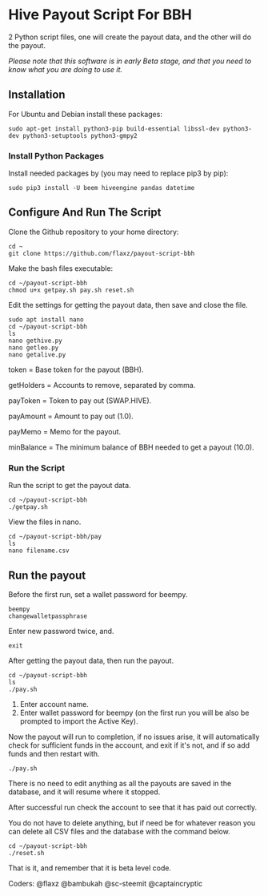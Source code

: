 # Hive Payout Script For BBH

2 Python script files, one will create the payout data, and the other will do the payout.

*Please note that this software is in early Beta stage, and that you need to know what you are doing to use it.*

## Installation

For Ubuntu and Debian install these packages:
```
sudo apt-get install python3-pip build-essential libssl-dev python3-dev python3-setuptools python3-gmpy2
```

### Install Python Packages

Install needed packages by (you may need to replace pip3 by pip):
```
sudo pip3 install -U beem hiveengine pandas datetime
```

## Configure And Run The Script

Clone the Github repository to your home directory:
```
cd ~
git clone https://github.com/flaxz/payout-script-bbh
```

Make the bash files executable:
```
cd ~/payout-script-bbh
chmod u+x getpay.sh pay.sh reset.sh
```

Edit the settings for getting the payout data, then save and close the file.

```
sudo apt install nano 
cd ~/payout-script-bbh
ls
nano gethive.py
nano getleo.py
nano getalive.py
```

token = Base token for the payout (BBH).

getHolders = Accounts to remove, separated by comma.

payToken = Token to pay out (SWAP.HIVE).

payAmount = Amount to pay out (1.0).

payMemo = Memo for the payout.

minBalance = The minimum balance of BBH needed to get a payout (10.0).

### Run the Script

Run the script to get the payout data.

```
cd ~/payout-script-bbh
./getpay.sh
```

View the files in nano.

```
cd ~/payout-script-bbh/pay
ls
nano filename.csv
```

## Run the payout

Before the first run, set a wallet password for beempy.

```
beempy
changewalletpassphrase
```

Enter new password twice, and.

```
exit
```

After getting the payout data, then run the payout.

```
cd ~/payout-script-bbh
ls
./pay.sh
```

1. Enter account name.
2. Enter wallet password for beempy (on the first run you will be also be prompted to import the Active Key).

Now the payout will run to completion, if no issues arise, it will automatically check for sufficient funds in the account, and exit if it's not, and if so add funds and then restart with.

```
./pay.sh
```

There is no need to edit anything as all the payouts are saved in the database, and it will resume where it stopped.

After successful run check the account to see that it has paid out correctly.

You do not have to delete anything, but if need be for whatever reason you can delete all CSV files and the database with the command below.

```
cd ~/payout-script-bbh
./reset.sh
```

That is it, and remember that it is beta level code.

Coders: 
@flaxz
@bambukah
@sc-steemit
@captaincryptic
